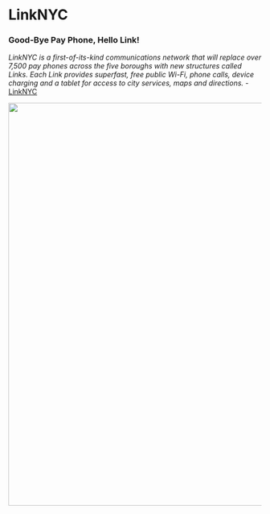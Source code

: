 # LinkNYC
### Good-Bye Pay Phone, Hello Link! ###
*LinkNYC is a first-of-its-kind communications network that will replace over 7,500 pay phones across the five boroughs with new structures called Links. Each Link provides superfast, free public Wi-Fi, phone calls, device charging and a tablet for access to city services, maps and directions.* - [LinkNYC](https://www.link.nyc/)

<img src="https://user-images.githubusercontent.com/25094961/29245251-45691014-800f-11e7-9a62-d69b0aae14ae.jpg" width="800">

